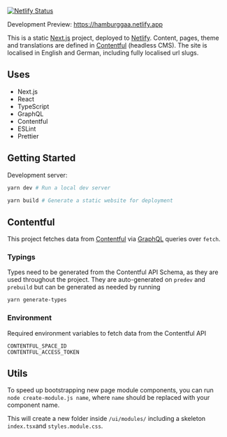 [![Netlify Status](https://api.netlify.com/api/v1/badges/bc1594ee-13a6-4cf8-bd60-512bcf1ef417/deploy-status)](https://app.netlify.com/sites/kind-shannon-a2568b/deploys)

Development Preview: https://hamburggaa.netlify.app

This is a static [Next.js](https://nextjs.org/) project, deployed to [Netlify](https://www.netlify.com/). Content, pages, theme and translations are defined in [Contentful](https://www.contentful.com/) (headless CMS). The site is localised in English and German, including fully localised url slugs.

## Uses

- Next.js
- React
- TypeScript
- GraphQL
- Contentful
- ESLint
- Prettier

## Getting Started

Development server:

```bash
yarn dev # Run a local dev server
```

```bash
yarn build # Generate a static website for deployment
```

## Contentful

This project fetches data from [Contentful](https://www.contentful.com/) via [GraphQL](https://graphql.org/) queries over `fetch`.

### Typings

Types need to be generated from the Contentful API Schema, as they are used throughout the project. They are auto-generated on `predev` and `prebuild` but can be generated as needed by running

```bash
yarn generate-types
```

### Environment

Required environment variables to fetch data from the Contentful API

```env
CONTENTFUL_SPACE_ID
CONTENTFUL_ACCESS_TOKEN
```

## Utils

To speed up bootstrapping new page module components, you can run `node create-module.js name`, where `name` should be replaced with your component name.

This will create a new folder inside `/ui/modules/` including a skeleton `index.tsx`and `styles.module.css`.
